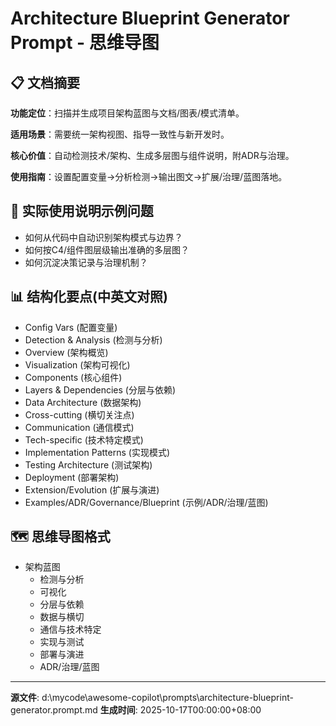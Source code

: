 # Architecture Blueprint Generator Prompt - 思维导图

## 📋 文档摘要

**功能定位**：扫描并生成项目架构蓝图与文档/图表/模式清单。

**适用场景**：需要统一架构视图、指导一致性与新开发时。

**核心价值**：自动检测技术/架构、生成多层图与组件说明，附ADR与治理。

**使用指南**：设置配置变量→分析检测→输出图文→扩展/治理/蓝图落地。

## 🎯 实际使用说明示例问题

- 如何从代码中自动识别架构模式与边界？
- 如何按C4/组件图层级输出准确的多层图？
- 如何沉淀决策记录与治理机制？

## 📊 结构化要点(中英文对照)

- Config Vars (配置变量)
- Detection & Analysis (检测与分析)
- Overview (架构概览)
- Visualization (架构可视化)
- Components (核心组件)
- Layers & Dependencies (分层与依赖)
- Data Architecture (数据架构)
- Cross-cutting (横切关注点)
- Communication (通信模式)
- Tech-specific (技术特定模式)
- Implementation Patterns (实现模式)
- Testing Architecture (测试架构)
- Deployment (部署架构)
- Extension/Evolution (扩展与演进)
- Examples/ADR/Governance/Blueprint (示例/ADR/治理/蓝图)

## 🗺️ 思维导图格式

- 架构蓝图
  - 检测与分析
  - 可视化
  - 分层与依赖
  - 数据与横切
  - 通信与技术特定
  - 实现与测试
  - 部署与演进
  - ADR/治理/蓝图

---
**源文件**: d:\mycode\awesome-copilot\prompts\architecture-blueprint-generator.prompt.md
**生成时间**: 2025-10-17T00:00:00+08:00
